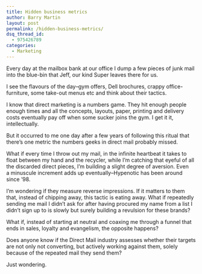 ```yaml
---
title: Hidden business metrics
author: Barry Martin
layout: post
permalink: /hidden-business-metrics/
dsq_thread_id:
  - 975426789
categories:
  - Marketing
---
```

Every day at the mailbox bank at our office I dump a few pieces of junk mail into the blue-bin that Jeff, our kind Super leaves there for us.

I see the flavours of the day–gym offers, Dell brochures, crappy office-furniture, some take-out menus etc and think about their tactics.

I know that direct marketing is a numbers game. They hit enough people enough times and all the concepts, layouts, paper, printing and delivery costs eventually pay off when some sucker joins the gym. I get it it, intellectually.

But it occurred to me one day after a few years of following this ritual that there&#8217;s one metric the numbers geeks in direct mail probably missed.

What if every time I throw out my mail, in the infinite heartbeat it takes to float between my hand and the recycler, while I&#8217;m catching that eyeful of all the discarded direct pieces, I&#8217;m building a slight degree of aversion. Even a minuscule increment adds up eventually–Hypenotic has been around since &#8217;98.

I&#8217;m wondering if they measure reverse impressions. If it matters to them that, instead of chipping away, this tactic is eating away. What if repeatedly sending me mail I didn&#8217;t ask for after having procured my name from a list I didn&#8217;t sign up to is slowly but surely building a revulsion for these brands?

What if, instead of starting at neutral and coaxing me through a funnel that ends in sales, loyalty and evangelism, the opposite happens?

Does anyone know if the Direct Mail industry assesses whether their targets are not only not converting, but actively working against them, solely because of the repeated mail they send them?

Just wondering.